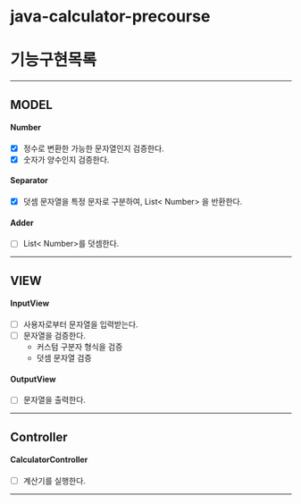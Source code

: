 # java-calculator-precourse

# 기능구현목록

---

## MODEL


#### Number
- [x] 정수로 변환한 가능한 문자열인지 검증한다.
- [x] 숫자가 양수인지 검증한다.
#### Separator
- [x] 덧셈 문자열을 특정 문자로 구분하여, List< Number> 을 반환한다.
#### Adder
- [ ] List< Number>를 덧셈한다.
---
## VIEW


#### InputView
- [ ] 사용자로부터 문자열을 입력받는다.
- [ ] 문자열을 검증한다.
  - 커스텀 구분자 형식을 검증
  - 덧셈 문자열 검증
#### OutputView
-   [ ] 문자열을 출력한다.

---
##  Controller
#### CalculatorController
-  [ ] 계산기를 실행한다.
---